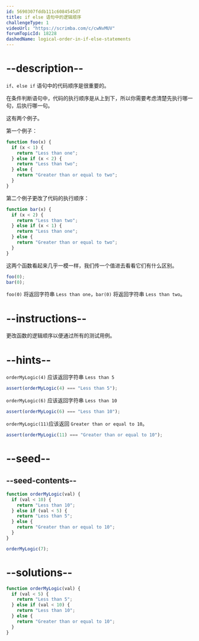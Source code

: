 ```yaml
---
id: 5690307fddb111c6084545d7
title: if else 语句中的逻辑顺序
challengeType: 1
videoUrl: "https://scrimba.com/c/cwNvMUV"
forumTopicId: 18228
dashedName: logical-order-in-if-else-statements
---
```


# --description--

`if`、`else if` 语句中的代码顺序是很重要的。

在条件判断语句中，代码的执行顺序是从上到下，所以你需要考虑清楚先执行哪一句，后执行哪一句。

这有两个例子。

第一个例子：

```js
function foo(x) {
  if (x < 1) {
    return "Less than one";
  } else if (x < 2) {
    return "Less than two";
  } else {
    return "Greater than or equal to two";
  }
}
```

第二个例子更改了代码的执行顺序：

```js
function bar(x) {
  if (x < 2) {
    return "Less than two";
  } else if (x < 1) {
    return "Less than one";
  } else {
    return "Greater than or equal to two";
  }
}
```

这两个函数看起来几乎一模一样，我们传一个值进去看看它们有什么区别。

```js
foo(0);
bar(0);
```

`foo(0)` 将返回字符串 `Less than one`，`bar(0)` 将返回字符串 `Less than two`。

# --instructions--

更改函数的逻辑顺序以便通过所有的测试用例。

# --hints--

`orderMyLogic(4)` 应该返回字符串 `Less than 5`

```js
assert(orderMyLogic(4) === "Less than 5");
```

`orderMyLogic(6)` 应该返回字符串 `Less than 10`

```js
assert(orderMyLogic(6) === "Less than 10");
```

`orderMyLogic(11)`应该返回 `Greater than or equal to 10`。

```js
assert(orderMyLogic(11) === "Greater than or equal to 10");
```

# --seed--

## --seed-contents--

```js
function orderMyLogic(val) {
  if (val < 10) {
    return "Less than 10";
  } else if (val < 5) {
    return "Less than 5";
  } else {
    return "Greater than or equal to 10";
  }
}

orderMyLogic(7);
```

# --solutions--

```js
function orderMyLogic(val) {
  if (val < 5) {
    return "Less than 5";
  } else if (val < 10) {
    return "Less than 10";
  } else {
    return "Greater than or equal to 10";
  }
}
```
